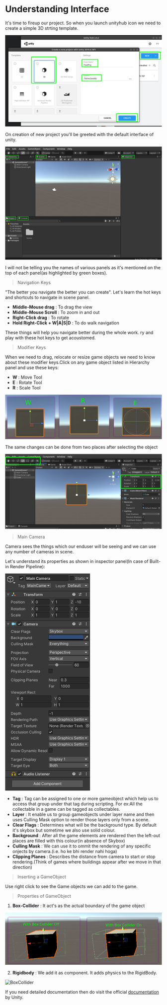 # Understanding Interface

It's time to fireup our project. So when you launch unityhub icon we need to create a simple 3D strting template.

![Install](img/Create.png)

On creation of new project you'll be greeted with the default interface of unity.

![Install](img/Welcome.png)

I will not be telling you the names of various panels as it's mentioned on the top of each panel(as highlighted by green boxes).

> Navigation Keys

"The better you navigate the better you can create". Let's learn the hot keys and shortcuts to navigate in scene panel.
   
   - **Middle-Mouse drag** : To drag the view
   - **Middle-Mouse Scroll** : To zoom in and out
   - **Right-Click drag** : To rotate 
   - **Hold Right-Click + W|A|S|D** : To do walk navigation

These things will help you navigate better during the whole work. ry and play with these hot keys to get acoustomed.

> Modifier Keys

When we need to drag, relocate or resize game objects we need to know about these modifier keys.Click on any game object listed in Hierarchy panel and use these keys:
    
   - **W** : Move Tool
   - **E** : Rotate Tool
   - **R** : Scale Tool

![Install](img/Navigate.png)

The same changes can be done from two places after selecting the object

![Install](img/Navigation2.png)



> Main Camera

Camera sees the things which our enduser will be seeing and we can use any number of cameras in scene.

Let's understand its properties as shown in inspector panel(In case of Built-in Render Pipeline):

![Install](img/Cam_Ins.png)

- **Tag** : Tag can be assigned to one or more gameobject which help us to access that group under that tag during scripting. For ex:All the collectable in a game can be tagged as collectables.
- **Layer** : It enable us to group gameobjects under layer name and then uses Culling Mask option to render those layers only from a scene.
- **Clear Flags** : Determines what will be the background type. By default it's skybox but sometime we also use solid colour.
- **Background**  : After all the game elements are rendered then the left-out places are filled with this colour(in absence of Skybox)
- **Culling Mask** : We can use it to ommit the rendering of any specific onjects by camera.(i.e. ho ke bhi render nahi hoga)
- **Clipping Planes** :  Describes the distance from camera to start or stop rendering.(Think of games where buildings appear after we move in that direction)

> Inserting a GameObject

  Use right click to see the Game objects we can add to the game.

> Properties of GameObject

  1. **Box-Collider** :  It act's as the actual boundary of the game  object 

  ![BoxCollider](img/BoxCollider.png)

  2. **Rigidbody** : We add it as component. It adds physics to the RigidBody.

  ![BoxCollider](img/Rigid.gif)


  If you need detailed documentation then do visit the official [documentation](https://docs.unity3d.com/Manual/) by Unity.
